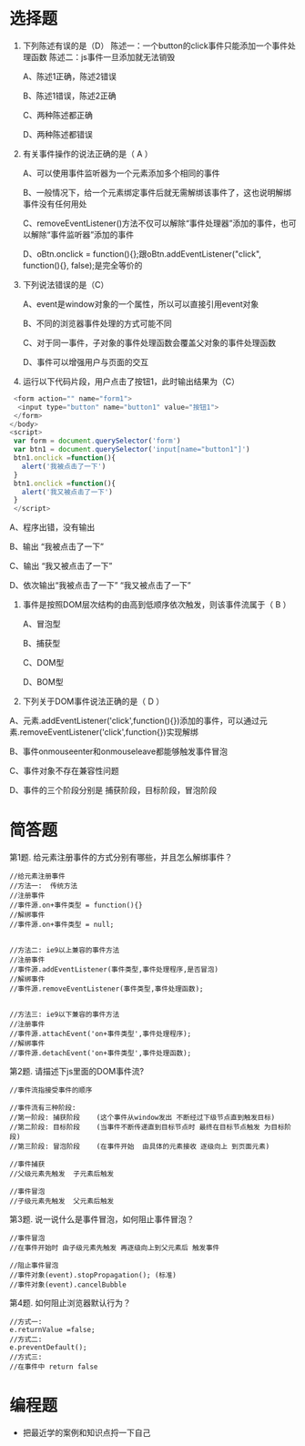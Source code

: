# 选择题

1. 下列陈述有误的是（D） 陈述一：一个button的click事件只能添加一个事件处理函数 陈述二：js事件一旦添加就无法销毁

   A、陈述1正确，陈述2错误

   B、陈述1错误，陈述2正确

   C、两种陈述都正确

   D、两种陈述都错误

2. 有关事件操作的说法正确的是（ A ）

   A、可以使用事件监听器为一个元素添加多个相同的事件

   B、一般情况下，给一个元素绑定事件后就无需解绑该事件了，这也说明解绑事件没有任何用处

   C、removeEventListener()方法不仅可以解除“事件处理器”添加的事件，也可以解除“事件监听器”添加的事件

   D、oBtn.onclick = function(){};跟oBtn.addEventListener("click", function(){}, false);是完全等价的

3. 下列说法错误的是（C）

   A、event是window对象的一个属性，所以可以直接引用event对象

   B、不同的浏览器事件处理的方式可能不同

   C、对于同一事件，子对象的事件处理函数会覆盖父对象的事件处理函数

   D、事件可以增强用户与页面的交互

4. 运行以下代码片段，用户点击了按钮1，此时输出结果为（C）

```js
 <form action="" name="form1">
  <input type="button" name="button1" value="按钮1">
 </form>
</body>
<script>
 var form = document.querySelector('form')
 var btn1 = document.querySelector('input[name="button1"]')
 btn1.onclick =function(){
   alert('我被点击了一下')
 }
 btn1.onclick =function(){
   alert('我又被点击了一下')
 }
 </script>
```

 A、程序出错，没有输出

 B、输出 “我被点击了一下”

 C、输出 “我又被点击了一下”

 D、依次输出“我被点击了一下” “我又被点击了一下”

1. 事件是按照DOM层次结构的由高到低顺序依次触发，则该事件流属于（ B ）

   A、冒泡型

   B、捕获型

   C、DOM型

   D、BOM型

2. 下列关于DOM事件说法正确的是（ D ）

 A、元素.addEventListener('click',function(){})添加的事件，可以通过元素.removeEventListener('click',function{})实现解绑

 B、事件onmouseenter和onmouseleave都能够触发事件冒泡

 C、事件对象不存在兼容性问题

 D、事件的三个阶段分别是 捕获阶段，目标阶段，冒泡阶段

# 简答题

第1题. 给元素注册事件的方式分别有哪些，并且怎么解绑事件？

```
//给元素注册事件
//方法一:  传统方法 
//注册事件
//事件源.on+事件类型 = function(){}
//解绑事件
//事件源.on+事件类型 = null;


//方法二: ie9以上兼容的事件方法
//注册事件
//事件源.addEventListener(事件类型,事件处理程序,是否冒泡)
//解绑事件
//事件源.removeEventListener(事件类型,事件处理函数);


//方法三: ie9以下兼容的事件方法
//注册事件
//事件源.attachEvent('on+事件类型',事件处理程序);
//解绑事件
//事件源.detachEvent('on+事件类型',事件处理函数);
```

第2题. 请描述下js里面的DOM事件流?

```
//事件流指接受事件的顺序

//事件流有三种阶段:
//第一阶段: 捕获阶段    (这个事件从window发出 不断经过下级节点直到触发目标)
//第二阶段: 目标阶段    (当事件不断传递直到目标节点时 最终在目标节点触发 为目标阶段)
//第三阶段: 冒泡阶段    (在事件开始  由具体的元素接收 逐级向上 到页面元素)

//事件捕获
//父级元素先触发  子元素后触发

//事件冒泡
//子级元素先触发  父元素后触发
```

第3题. 说一说什么是事件冒泡，如何阻止事件冒泡？

```
//事件冒泡
//在事件开始时 由子级元素先触发 再逐级向上到父元素后 触发事件

//阻止事件冒泡
//事件对象(event).stopPropagation(); (标准)
//事件对象(event).cancelBubble
```

第4题. 如何阻止浏览器默认行为？

```
//方式一:
e.returnValue =false;
//方式二:
e.preventDefault();
//方式三:    
//在事件中 return false
```

# 编程题

- 把最近学的案例和知识点捋一下自己